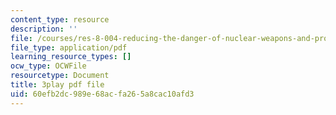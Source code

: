 ```yaml
---
content_type: resource
description: ''
file: /courses/res-8-004-reducing-the-danger-of-nuclear-weapons-and-proliferation-january-iap-2015/60efb2dc989e68acfa265a8cac10afd3_FXxpkucTR2E.pdf
file_type: application/pdf
learning_resource_types: []
ocw_type: OCWFile
resourcetype: Document
title: 3play pdf file
uid: 60efb2dc-989e-68ac-fa26-5a8cac10afd3
---
```


